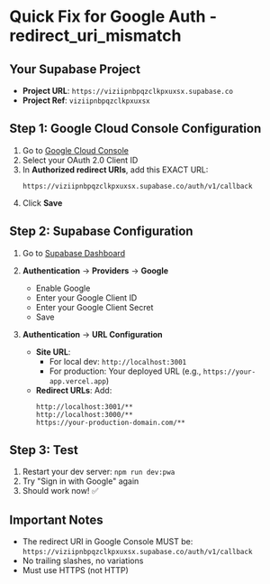 # Quick Fix for Google Auth - redirect_uri_mismatch

## Your Supabase Project
- **Project URL**: `https://viziipnbpqzclkpxuxsx.supabase.co`
- **Project Ref**: `viziipnbpqzclkpxuxsx`

## Step 1: Google Cloud Console Configuration

1. Go to [Google Cloud Console](https://console.cloud.google.com/apis/credentials)
2. Select your OAuth 2.0 Client ID
3. In **Authorized redirect URIs**, add this EXACT URL:
   ```
   https://viziipnbpqzclkpxuxsx.supabase.co/auth/v1/callback
   ```
4. Click **Save**

## Step 2: Supabase Configuration

1. Go to [Supabase Dashboard](https://app.supabase.com/project/viziipnbpqzclkpxuxsx)
2. **Authentication** → **Providers** → **Google**
   - Enable Google
   - Enter your Google Client ID
   - Enter your Google Client Secret
   - Save

3. **Authentication** → **URL Configuration**
   - **Site URL**: 
     - For local dev: `http://localhost:3001`
     - For production: Your deployed URL (e.g., `https://your-app.vercel.app`)
   - **Redirect URLs**: Add:
     ```
     http://localhost:3001/**
     http://localhost:3000/**
     https://your-production-domain.com/**
     ```

## Step 3: Test

1. Restart your dev server: `npm run dev:pwa`
2. Try "Sign in with Google" again
3. Should work now! ✅

## Important Notes

- The redirect URI in Google Console MUST be: `https://viziipnbpqzclkpxuxsx.supabase.co/auth/v1/callback`
- No trailing slashes, no variations
- Must use HTTPS (not HTTP)

